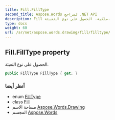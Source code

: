 ```yaml
---
title: Fill.FillType
second_title: Aspose.Words لمراجع .NET API
description: Fill ملكية. الحصول على نوع التعبئة.
type: docs
weight: 60
url: /ar/net/aspose.words.drawing/fill/filltype/
---
```

## Fill.FillType property

الحصول على نوع التعبئة.

```csharp
public FillType FillType { get; }
```

### أنظر أيضا

* enum [FillType](../../filltype/)
* class [Fill](../)
* مساحة الاسم [Aspose.Words.Drawing](../../fill/)
* المجسم [Aspose.Words](../../../)


